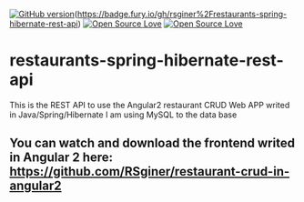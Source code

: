 [![GitHub version](https://badge.fury.io/gh/rsginer%2Frestaurants-spring-hibernate-rest-api-ONLY-BACKEND.svg)](https://badge.fury.io/gh/rsginer%2Frestaurants-spring-hibernate-rest-api-ONLY-BACKEND)(https://badge.fury.io/gh/rsginer%2Frestaurants-spring-hibernate-rest-api)
[![Open Source Love](https://badges.frapsoft.com/os/v1/open-source.svg?v=102)](https://github.com/RSginer/rcalendarjs/blob/master/LICENSE.md)
[![Open Source Love](https://badges.frapsoft.com/os/mit/mit.svg?v=102)](https://github.com/RSginer/restaurants-spring-hibernate-rest-api/blob/master/LICENSE)
# restaurants-spring-hibernate-rest-api
This is the REST API to use the Angular2 restaurant CRUD Web APP writed in Java/Spring/Hibernate I am using MySQL to the data base
## You can watch and download the frontend writed in Angular 2 here: <a href="https://github.com/RSginer/restaurant-crud-in-angular2">https://github.com/RSginer/restaurant-crud-in-angular2</a>
